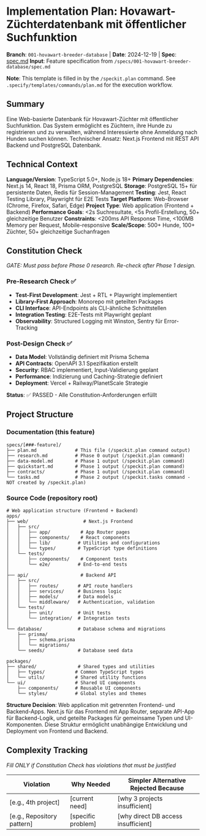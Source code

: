 # Implementation Plan: Hovawart-Züchterdatenbank mit öffentlicher Suchfunktion

**Branch**: `001-hovawart-breeder-database` | **Date**: 2024-12-19 | **Spec**: [spec.md](./spec.md)
**Input**: Feature specification from `/specs/001-hovawart-breeder-database/spec.md`

**Note**: This template is filled in by the `/speckit.plan` command. See `.specify/templates/commands/plan.md` for the execution workflow.

## Summary

Eine Web-basierte Datenbank für Hovawart-Züchter mit öffentlicher Suchfunktion. Das System ermöglicht es Züchtern, ihre Hunde zu registrieren und zu verwalten, während Interessierte ohne Anmeldung nach Hunden suchen können. Technischer Ansatz: Next.js Frontend mit REST API Backend und PostgreSQL Datenbank.

## Technical Context

<!--
  ACTION REQUIRED: Replace the content in this section with the technical details
  for the project. The structure here is presented in advisory capacity to guide
  the iteration process.
-->

**Language/Version**: TypeScript 5.0+, Node.js 18+
**Primary Dependencies**: Next.js 14, React 18, Prisma ORM, PostgreSQL
**Storage**: PostgreSQL 15+ für persistente Daten, Redis für Session-Management
**Testing**: Jest, React Testing Library, Playwright für E2E Tests
**Target Platform**: Web-Browser (Chrome, Firefox, Safari, Edge)
**Project Type**: Web application (Frontend + Backend)
**Performance Goals**: <2s Suchresultate, <5s Profil-Erstellung, 50+ gleichzeitige Benutzer
**Constraints**: <200ms API Response Time, <100MB Memory per Request, Mobile-responsive
**Scale/Scope**: 500+ Hunde, 100+ Züchter, 50+ gleichzeitige Suchanfragen

## Constitution Check

*GATE: Must pass before Phase 0 research. Re-check after Phase 1 design.*

### Pre-Research Check ✅
- **Test-First Development**: Jest + RTL + Playwright implementiert
- **Library-First Approach**: Monorepo mit geteilten Packages
- **CLI Interface**: API-Endpoints als CLI-ähnliche Schnittstellen
- **Integration Testing**: E2E-Tests mit Playwright geplant
- **Observability**: Structured Logging mit Winston, Sentry für Error-Tracking

### Post-Design Check ✅
- **Data Model**: Vollständig definiert mit Prisma Schema
- **API Contracts**: OpenAPI 3.1 Spezifikation erstellt
- **Security**: RBAC implementiert, Input-Validierung geplant
- **Performance**: Indizierung und Caching-Strategie definiert
- **Deployment**: Vercel + Railway/PlanetScale Strategie

**Status**: ✅ PASSED - Alle Constitution-Anforderungen erfüllt

## Project Structure

### Documentation (this feature)

```
specs/[###-feature]/
├── plan.md              # This file (/speckit.plan command output)
├── research.md          # Phase 0 output (/speckit.plan command)
├── data-model.md        # Phase 1 output (/speckit.plan command)
├── quickstart.md        # Phase 1 output (/speckit.plan command)
├── contracts/           # Phase 1 output (/speckit.plan command)
└── tasks.md             # Phase 2 output (/speckit.tasks command - NOT created by /speckit.plan)
```

### Source Code (repository root)
<!--
  ACTION REQUIRED: Replace the placeholder tree below with the concrete layout
  for this feature. Delete unused options and expand the chosen structure with
  real paths (e.g., apps/admin, packages/something). The delivered plan must
  not include Option labels.
-->

```
# Web application structure (Frontend + Backend)
apps/
├── web/                    # Next.js Frontend
│   ├── src/
│   │   ├── app/           # App Router pages
│   │   ├── components/    # React components
│   │   ├── lib/          # Utilities and configurations
│   │   └── types/        # TypeScript type definitions
│   └── tests/
│       ├── components/    # Component tests
│       └── e2e/          # End-to-end tests
│
├── api/                   # Backend API
│   ├── src/
│   │   ├── routes/       # API route handlers
│   │   ├── services/     # Business logic
│   │   ├── models/       # Data models
│   │   └── middleware/   # Authentication, validation
│   └── tests/
│       ├── unit/         # Unit tests
│       └── integration/  # Integration tests
│
└── database/             # Database schema and migrations
    ├── prisma/
    │   ├── schema.prisma
    │   └── migrations/
    └── seeds/            # Database seed data

packages/
├── shared/               # Shared types and utilities
│   ├── types/           # Common TypeScript types
│   └── utils/           # Shared utility functions
└── ui/                  # Shared UI components
    ├── components/      # Reusable UI components
    └── styles/          # Global styles and themes
```

**Structure Decision**: Web application mit getrennten Frontend- und Backend-Apps. Next.js für das Frontend mit App Router, separate API-App für Backend-Logik, und geteilte Packages für gemeinsame Typen und UI-Komponenten. Diese Struktur ermöglicht unabhängige Entwicklung und Deployment von Frontend und Backend.

## Complexity Tracking

*Fill ONLY if Constitution Check has violations that must be justified*

| Violation | Why Needed | Simpler Alternative Rejected Because |
|-----------|------------|-------------------------------------|
| [e.g., 4th project] | [current need] | [why 3 projects insufficient] |
| [e.g., Repository pattern] | [specific problem] | [why direct DB access insufficient] |

